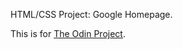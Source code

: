 HTML/CSS Project: Google Homepage.

This is for [The Odin Project](http://www.theodinproject.com/web-development-101/html-css).